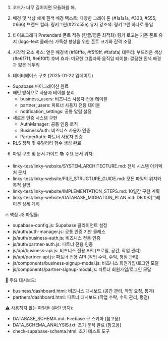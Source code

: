 1. 코드가 너무 길어지면 모듈화를 해.

2. 배경 및 색상 체계
  흰색 배경
  텍스트: 다양한 그레이 톤 (#1a1a1a, #333, #555, #666)
  브랜드 컬러: 링키그린(#22c55e) 유지
  강조색: 링키그린 하나로 통일

3. 타이포그래피
  Pretendard 폰트 적용 (한글/영문 최적화)
  링키 로고는 기존 폰트 유지 (logo-text 클래스)
  가독성 향상을 위한 폰트 크기와 간격 조정


4. 시각적 요소
  박스: 옅은 배경색 (#f8fffe, #f5f9ff, #fafafa)
  테두리: 부드러운 색상 (#e6f7f1, #e6f0ff)
  호버 효과: 미묘한 그림자와 움직임
  테이블: 깔끔한 흰색 배경과 얇은 테두리

5. 데이터베이스 구조 (2025-01-22 업데이트)
  - Supabase 마이그레이션 완료
  - 배민 방식으로 사용자 테이블 분리
    - business_users: 비즈니스 사용자 전용 테이블
    - partner_users: 파트너 사용자 전용 테이블
    - notification_settings: 공통 알림 설정
  - 새로운 인증 시스템 구현
    - AuthManager: 공통 인증 로직
    - BusinessAuth: 비즈니스 사용자 인증
    - PartnerAuth: 파트너 사용자 인증
  - RLS 정책 및 유틸리티 함수 생성 완료

6. 파일 구조 및 문서 가이드
  📚 주요 문서 위치:
  - linky-test/linky-website/SYSTEM_ARCHITECTURE.md: 전체 시스템 아키텍처 문서
  - linky-test/linky-website/FILE_STRUCTURE_GUIDE.md: 모든 파일의 위치와 목적 설명
  - linky-test/linky-website/IMPLEMENTATION_STEPS.md: 10일간 구현 계획
  - linky-test/linky-website/DATABASE_MIGRATION_PLAN.md: DB 마이그레이션 상세 계획

  🔥 핵심 JS 파일들:
  - supabase-config.js: Supabase 클라이언트 설정
  - js/auth/auth-manager.js: 공통 인증 기반 클래스
  - js/auth/business-auth.js: 비즈니스 전용 인증
  - js/auth/partner-auth.js: 파트너 전용 인증
  - js/api/business-api.js: 비즈니스 전용 API (프로필, 공간, 작업 관리)
  - js/api/partner-api.js: 파트너 전용 API (작업 수락, 수익, 평점 관리)
  - js/components/business-signup-modal.js: 비즈니스 회원가입/로그인 모달
  - js/components/partner-signup-modal.js: 파트너 회원가입/로그인 모달

  🎯 주요 대시보드:
  - business/dashboard.html: 비즈니스 대시보드 (공간 관리, 작업 요청, 통계)
  - partners/dashboard.html: 파트너 대시보드 (작업 수락, 수익 관리, 평점)

  ⚠️ 사용하지 않는 파일들 (혼란 방지):
  - DATABASE_SCHEMA.md: Firebase 구 스키마 (참고용)
  - DATA_SCHEMA_ANALYSIS.txt: 초기 분석 완료 (참고용)
  - check-supabase-schema.html: 초기 테스트 도구